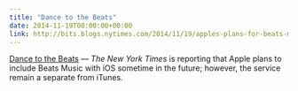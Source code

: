 ```yaml
---
title: "Dance to the Beats"
date: 2014-11-19T00:00:00+00:00
link: http://bits.blogs.nytimes.com/2014/11/19/apples-plans-for-beats-music-start-to-take-shape/
---
```

[Dance to the Beats](http://bits.blogs.nytimes.com/2014/11/19/apples-plans-for-beats-music-start-to-take-shape/) &mdash; 
 _The New York Times_ is reporting that Apple plans to include Beats Music with iOS sometime in the future; however, the service remain a separate from iTunes.
